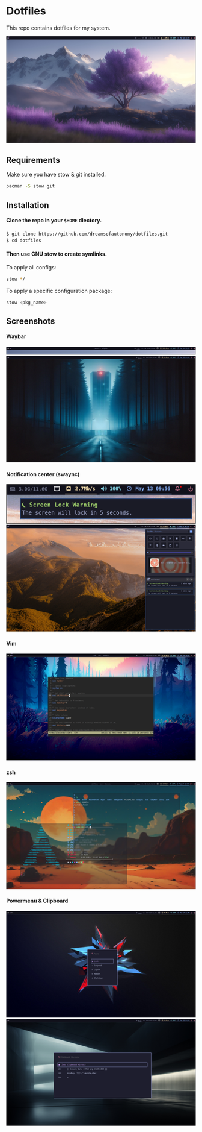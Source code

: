 
# Dotfiles

This repo contains dotfiles for my system.

![sceenshot](assets/screen.png)


## Requirements

Make sure you have stow & git installed.

```bash
pacman -S stow git
```


## Installation

#### Clone the repo in your `$HOME` diectory.

```bash
$ git clone https://github.com/dreamsofautonomy/dotfiles.git
$ cd dotfiles
```

#### Then use GNU stow to create symlinks.

To apply all configs:

```bash
stow */
```

To apply a specific configuration package:

```bash
stow <pkg_name>
```


## Screenshots

#### Waybar
![waybar0](assets/waybar-0.png)
![waybar](assets/waybar.png)

#### Notification center (swaync)
![notification](assets/notification.png)
![notification-center](assets/notification-center.png)

#### Vim
![vim](assets/vim.png)

#### zsh
![fs-zsh](assets/fastfetch-zsh.png)

#### Powermenu & Clipboard
![powermenu](assets/powermenu.png)
![clipboard](assets/clippboard.png)
